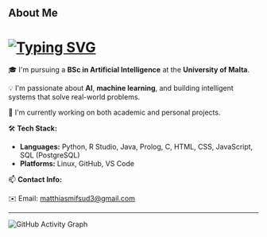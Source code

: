About Me
---

# [![Typing SVG](https://readme-typing-svg.demolab.com?font=Fira+Code&size=25&weight=700&duration=3800&pause=1000&color=F7F7F7&center=false&repeat=false&width=435&lines=Hi+there%2C+I'm+Matthias+%F0%9F%91%8B)](https://git.io/typing-svg)

🎓 I'm pursuing a **BSc in Artificial Intelligence** at the **University of Malta**.

💡 I'm passionate about **AI**, **machine learning**, and building intelligent systems that solve real-world problems.

🔭 I'm currently working on both academic and personal projects.

🛠️ **Tech Stack:**
- **Languages:** Python, R Studio, Java, Prolog, C, HTML, CSS, JavaScript, SQL (PostgreSQL)
- **Platforms:** Linux, GitHub, VS Code

📫 **Contact Info:**

✉️ Email: [matthiasmifsud3@gmail.com](mailto:matthiasmifsud3@gmail.com)

---

![GitHub Activity Graph](https://github-readme-activity-graph.vercel.app/graph?username=MatthiasMifsud&bg_color=1a1b27&color=9be9a8&line=58a6ff&point=fac858&area=true&hide_border=true)
